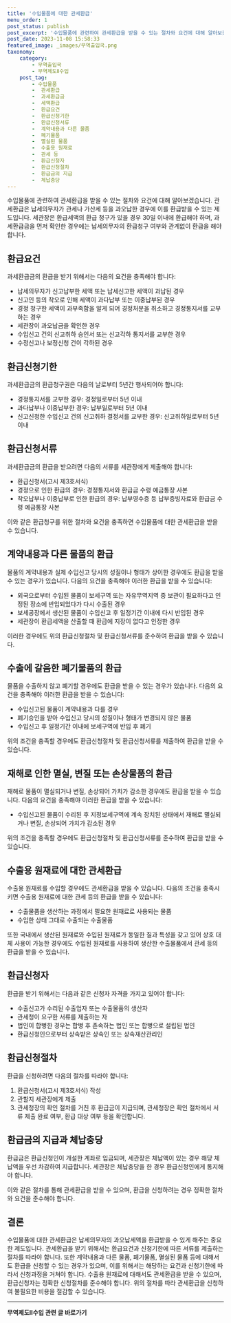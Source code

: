 ```yaml
---
title: '수입물품에 대한 관세환급'
menu_order: 1
post_status: publish
post_excerpt: '수입물품에 관련하여 관세환급을 받을 수 있는 절차와 요건에 대해 알아보겠습니다. 관세환급은 납세의무자가 관세나 가산세 등을 과오납한 경우에 이를 환급받을 수 있는 제도입니다. 세관장은 환급세액의 환급 청구가 있을 경우 30일 이내에 환급해야 하며, 과세환급금을 먼저 확인한 경우에는 납세의무자의 환급청구 여부와 관계없이 환급을 해야 합니다.'
post_date: 2023-11-08 15:58:33
featured_image: _images/무역출입국.png
taxonomy:
    category:
        - 무역출입국
        - 무역제도Ⅱ수입
    post_tag:
        - 수입물품
        -  관세환급
        -  과세환급금
        -  세액환급
        -  환급요건
        -  환급신청기한
        -  환급신청서류
        -  계약내용과 다른 물품
        -  폐기물품
        -  멸실된 물품
        -  수출용 원재료
        -  관세 등
        -  환급신청자
        -  환급신청절차
        -  환급금의 지급
        -  체납충당
---
```



수입물품에 관련하여 관세환급을 받을 수 있는 절차와 요건에 대해 알아보겠습니다. 관세환급은 납세의무자가 관세나 가산세 등을 과오납한 경우에 이를 환급받을 수 있는 제도입니다. 세관장은 환급세액의 환급 청구가 있을 경우 30일 이내에 환급해야 하며, 과세환급금을 먼저 확인한 경우에는 납세의무자의 환급청구 여부와 관계없이 환급을 해야 합니다.

## 환급요건
과세환급금의 환급을 받기 위해서는 다음의 요건을 충족해야 합니다:
- 납세의무자가 신고납부한 세액 또는 납세신고한 세액이 과납된 경우
- 신고인 등의 착오로 인해 세액이 과다납부 또는 이중납부된 경우
- 경정 청구한 세액이 과부족함을 알게 되어 경정처분을 취소하고 경정통지서를 교부하는 경우
- 세관장이 과오납금을 확인한 경우
- 수입신고 건의 신고취하 승인서 또는 신고각하 통지서를 교부한 경우
- 수정신고나 보정신청 건이 각하된 경우

## 환급신청기한
과세환급금의 환급청구권은 다음의 날로부터 5년간 행사되어야 합니다:
- 경정통지서를 교부한 경우: 경정일로부터 5년 이내
- 과다납부나 이중납부한 경우: 납부일로부터 5년 이내
- 신고신청한 수입신고 건의 신고취하 결정서를 교부한 경우: 신고취하일로부터 5년 이내

## 환급신청서류
과세환급금의 환급을 받으려면 다음의 서류를 세관장에게 제출해야 합니다:
- 환급신청서(고시 제3호서식)
- 경정으로 인한 환급의 경우: 경정통지서와 환급금 수령 예금통장 사본
- 착오납부나 이중납부로 인한 환급의 경우: 납부영수증 등 납부증빙자료와 환급금 수령 예금통장 사본

이와 같은 환급청구를 위한 절차와 요건을 충족하면 수입물품에 대한 관세환급을 받을 수 있습니다.

## 계약내용과 다른 물품의 환급
물품의 계약내용과 실제 수입신고 당시의 성질이나 형태가 상이한 경우에도 환급을 받을 수 있는 경우가 있습니다. 다음의 요건을 충족해야 이러한 환급을 받을 수 있습니다:
- 외국으로부터 수입된 물품이 보세구역 또는 자유무역지역 중 보관이 필요하다고 인정된 장소에 반입되었다가 다시 수출된 경우
- 보세공장에서 생산된 물품이 수입신고 후 일정기간 이내에 다시 반입된 경우
- 세관장이 환급세액을 산출할 때 환급에 지장이 없다고 인정한 경우

이러한 경우에도 위의 환급신청절차 및 환급신청서류를 준수하여 환급을 받을 수 있습니다.

## 수출에 갈음한 폐기물품의 환급
물품을 수출하지 않고 폐기할 경우에도 환급을 받을 수 있는 경우가 있습니다. 다음의 요건을 충족해야 이러한 환급을 받을 수 있습니다:
- 수입신고된 물품이 계약내용과 다를 경우
- 폐기승인을 받아 수입신고 당시의 성질이나 형태가 변경되지 않은 물품
- 수입신고 후 일정기간 이내에 보세구역에 반입 후 폐기

위의 조건을 충족할 경우에도 환급신청절차 및 환급신청서류를 제출하여 환급을 받을 수 있습니다.

## 재해로 인한 멸실, 변질 또는 손상물품의 환급
재해로 물품이 멸실되거나 변질, 손상되어 가치가 감소한 경우에도 환급을 받을 수 있습니다. 다음의 요건을 충족해야 이러한 환급을 받을 수 있습니다:
- 수입신고된 물품이 수리된 후 지정보세구역에 계속 장치된 상태에서 재해로 멸실되거나 변질, 손상되어 가치가 감소된 경우

위의 조건을 충족할 경우에도 환급신청절차 및 환급신청서류를 준수하여 환급을 받을 수 있습니다.

## 수출용 원재료에 대한 관세환급
수출용 원재료를 수입할 경우에도 관세환급을 받을 수 있습니다. 다음의 조건을 충족시키면 수출용 원재료에 대한 관세 등의 환급을 받을 수 있습니다:
- 수출물품을 생산하는 과정에서 필요한 원재료로 사용되는 물품
- 수입한 상태 그대로 수출되는 수출물품

또한 국내에서 생산된 원재료와 수입된 원재료가 동일한 질과 특성을 갖고 있어 상호 대체 사용이 가능한 경우에도 수입된 원재료를 사용하여 생산한 수출물품에서 관세 등의 환급을 받을 수 있습니다.

## 환급신청자
환급을 받기 위해서는 다음과 같은 신청자 자격을 가지고 있어야 합니다:
- 수출신고가 수리된 수출업자 또는 수출물품의 생산자
- 관세청이 요구한 서류를 제출하는 자
- 법인이 합병한 경우는 합병 후 존속하는 법인 또는 합병으로 설립된 법인
- 환급신청인으로부터 상속받은 상속인 또는 상속재산관리인

## 환급신청절차
환급을 신청하려면 다음의 절차를 따라야 합니다:
1. 환급신청서(고시 제3호서식) 작성
2. 관할지 세관장에게 제출
3. 관세청장의 확인 절차를 거친 후 환급금이 지급되며, 관세청장은 확인 절차에서 서류 제출 완료 여부, 환급 대상 여부 등을 확인합니다.

## 환급금의 지급과 체납충당
환급금은 환급신청인이 개설한 계좌로 입금되며, 세관장은 체납액이 있는 경우 해당 체납액을 우선 차감하여 지급합니다. 세관장은 체납충당을 한 경우 환급신청인에게 통지해야 합니다.

이와 같은 절차를 통해 관세환급을 받을 수 있으며, 환급을 신청하려는 경우 정확한 절차와 요건을 준수해야 합니다.

## 결론
수입물품에 대한 관세환급은 납세의무자의 과오납세액을 환급받을 수 있게 해주는 중요한 제도입니다. 관세환급을 받기 위해서는 환급요건과 신청기한에 따른 서류를 제출하는 절차를 따라야 합니다. 또한 계약내용과 다른 물품, 폐기물품, 멸실된 물품 등에 대해서도 환급을 신청할 수 있는 경우가 있으며, 이를 위해서는 해당하는 요건과 신청기한에 따라서 신청과정을 거쳐야 합니다. 수출용 원재료에 대해서도 관세환급을 받을 수 있으며, 환급신청자는 정확한 신청절차를 준수해야 합니다. 위의 절차를 따라 관세환급을 신청하여 불필요한 비용을 절감할 수 있습니다.
<!-- wp:separator -->
<hr class="wp-block-separator has-alpha-channel-opacity"/>
<!-- /wp:separator -->

<!-- wp:group {"backgroundColor":"base","layout":{"type":"constrained"}} -->
<div class="wp-block-group has-base-background-color has-background"><!-- wp:paragraph {"align":"center","fontSize":"medium"} -->
<p class="has-text-align-center has-large-font-size"><strong>무역제도Ⅱ수입 관련 글 바로가기</strong></p>
<!-- /wp:paragraph -->


<!-- wp:latest-posts
{"categories":[{"id":14432,"count":19,"description":"","link":"https://uknowlaw.com/category/%eb%ac%b4%ec%97%ad%ec%a0%9c%eb%8f%84%e2%85%b1%ec%88%98%ec%9e%85/","name":"무역제도Ⅱ수입","slug":"무역제도Ⅱ수입","taxonomy":"category","parent":0,"meta":[],"_links":{"self":[{"href":"https://uknowlaw.com/wp-json/wp/v2/categories/14432"}],"collection":[{"href":"https://uknowlaw.com/wp-json/wp/v2/categories"}],"about":[{"href":"https://uknowlaw.com/wp-json/wp/v2/taxonomies/category"}],"wp:post_type":[{"href":"https://uknowlaw.com/wp-json/wp/v2/posts?categories=14432"}],"curies":[{"name":"wp","href":"https://api.w.org/{rel}","templated":true}]}}],"postsToShow":100,"excerptLength":28,"postLayout":"grid","columns":2,"featuredImageAlign":"left","featuredImageSizeSlug":"large","fontSize":"small"} /--></div>
<!-- /wp:group -->